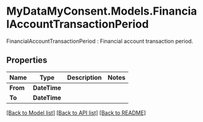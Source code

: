 # MyDataMyConsent.Models.FinancialAccountTransactionPeriod
FinancialAccountTransactionPeriod : Financial account transaction period.

## Properties

Name | Type | Description | Notes
------------ | ------------- | ------------- | -------------
**From** | **DateTime** |  | 
**To** | **DateTime** |  | 

[[Back to Model list]](../README.md#documentation-for-models) [[Back to API list]](../README.md#documentation-for-api-endpoints) [[Back to README]](../README.md)

